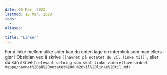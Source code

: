 ```yaml
---
date: 05 Mar, 2023
lastmod: 12 Mar, 2023
tags:
  - 
aliases:
  - 
title: "Linker"
---
```

For å linke mellom ulike sider kan du enten lage en internlink som man ellers gjør i Obsidian ved å skrive `[[navnet på notatet du vil linke til]]`, eller du kan skrive `[relevant setning som skal linke videre](overordnet mappe/navnet%20på%20notatet%20du%20vil%20linke%20til.md)`